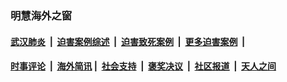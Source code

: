 
### 明慧海外之窗

####  [武汉肺炎](indexes/365.md?t=02171900) &nbsp;|&nbsp;  [迫害案例综述](indexes/328.md?t=02171900) &nbsp;|&nbsp; [迫害致死案例](indexes/277.md?t=02171900)  &nbsp;|&nbsp; [更多迫害案例](indexes/81.md?t=02171900)  &nbsp;|&nbsp; 
####  [时事评论](indexes/19.md?t=02171900) &nbsp;|&nbsp; [海外简讯](indexes/245.md?t=02171900)&nbsp;|&nbsp;  [社会支持](indexes/140.md?t=02171900) &nbsp;|&nbsp; [褒奖决议](indexes/282.md?t=02171900) &nbsp;|&nbsp; [社区报道](indexes/91.md?t=02171900)  &nbsp;|&nbsp; [天人之间](indexes/78.md?t=02171900) 

